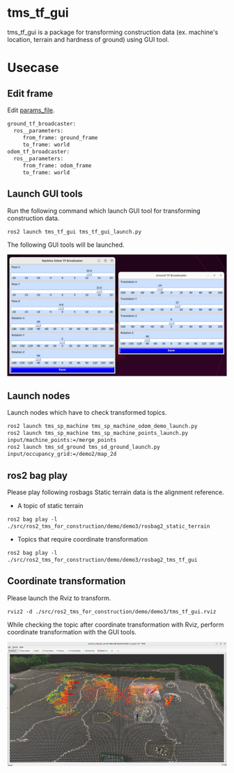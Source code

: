 # tms_tf_gui

tms_tf_gui is a package for transforming construction data (ex. machine's location, terrain and hardness of ground) using GUI tool.

# Usecase

## Edit frame

Edit [params_file](./params_file.yaml).

```
ground_tf_broadcaster:
  ros__parameters:
     from_frame: ground_frame
     to_frame: world
odom_tf_broadcaster:
  ros__parameters:
     from_frame: odom_frame
     to_frame: world
```

## Launch GUI tools

Run the following command which launch GUI tool for transforming construction data.

```
ros2 launch tms_tf_gui tms_tf_gui_launch.py
```

The following GUI tools will be launched.

![](../../docs/tms_tf_gui_tools.png)

## Launch nodes

Launch nodes which have to check transformed topics.

```
ros2 launch tms_sp_machine tms_sp_machine_odom_demo_launch.py 
ros2 launch tms_sp_machine tms_sp_machine_points_launch.py input/machine_points:=/merge_points
ros2 launch tms_sd_ground tms_sd_ground_launch.py input/occupancy_grid:=/demo2/map_2d
```

## ros2 bag play

Please play following rosbags Static terrain data is the alignment reference.

- A topic of static terrain

```
ros2 bag play -l ./src/ros2_tms_for_construction/demo/demo3/rosbag2_static_terrain
```

- Topics that require coordinate transformation

```
ros2 bag play -l ./src/ros2_tms_for_construction/demo/demo3/rosbag2_tms_tf_gui
```

## Coordinate transformation

Please launch the Rviz to transform.

```
rviz2 -d ./src/ros2_tms_for_construction/demo/demo3/tms_tf_gui.rviz
```

While checking the topic after coordinate transformation with Rviz, perform coordinate transformation with the GUI tools.

![](../../docs/tms_tf_gui_rviz.png)
